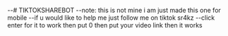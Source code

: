 --# TIKTOKSHAREBOT
--note: this is not mine i am just made this one for mobile
--if u would like to help me just follow me on tiktok sr4kz
--click enter for it to work then put 0 then put your video link then it works
